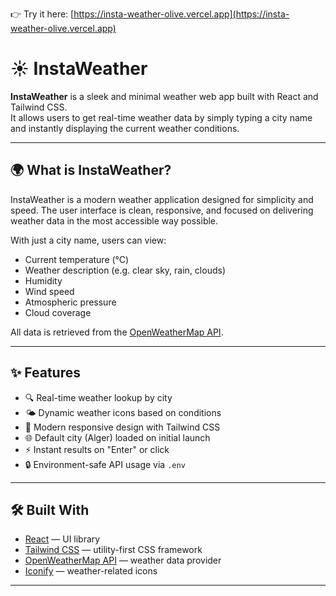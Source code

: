 👉 Try it here: [https://insta-weather-olive.vercel.app](https://insta-weather-olive.vercel.app)

# ☀️ InstaWeather

**InstaWeather** is a sleek and minimal weather web app built with React and Tailwind CSS.  
It allows users to get real-time weather data by simply typing a city name and instantly displaying the current weather conditions.

---

## 🌍 What is InstaWeather?

InstaWeather is a modern weather application designed for simplicity and speed. The user interface is clean, responsive, and focused on delivering weather data in the most accessible way possible.

With just a city name, users can view:

- Current temperature (°C)
- Weather description (e.g. clear sky, rain, clouds)
- Humidity
- Wind speed
- Atmospheric pressure
- Cloud coverage

All data is retrieved from the [OpenWeatherMap API](https://openweathermap.org/current).

---

## ✨ Features

- 🔍 Real-time weather lookup by city
- 🌤️ Dynamic weather icons based on conditions
- 🎨 Modern responsive design with Tailwind CSS
- 🌐 Default city (Alger) loaded on initial launch
- ⚡ Instant results on "Enter" or click
- 🔒 Environment-safe API usage via `.env`

---

## 🛠 Built With

- [React](https://reactjs.org/) — UI library
- [Tailwind CSS](https://tailwindcss.com/) — utility-first CSS framework
- [OpenWeatherMap API](https://openweathermap.org/) — weather data provider
- [Iconify](https://iconify.design/) — weather-related icons

---
